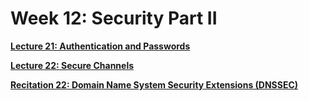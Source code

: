 # Week 12: Security Part II

[**Lecture 21: Authentication and Passwords**](Week%2012%20Security%20Part%20II%20f7a702a2802d484f84253745c00443c4/Lecture%2021%20Authentication%20and%20Passwords%20cb9f84d5130443d69ce7d2eb01166507.md)

[**Lecture 22: Secure Channels**](Week%2012%20Security%20Part%20II%20f7a702a2802d484f84253745c00443c4/Lecture%2022%20Secure%20Channels%200722f4d28d6e4f02a326f4db06259dc1.md)

[**Recitation 22: Domain Name System Security Extensions (DNSSEC)**](Week%2012%20Security%20Part%20II%20f7a702a2802d484f84253745c00443c4/Recitation%2022%20Domain%20Name%20System%20Security%20Extensio%20848aad9de8e6443480e8e2cd54e55481.md)